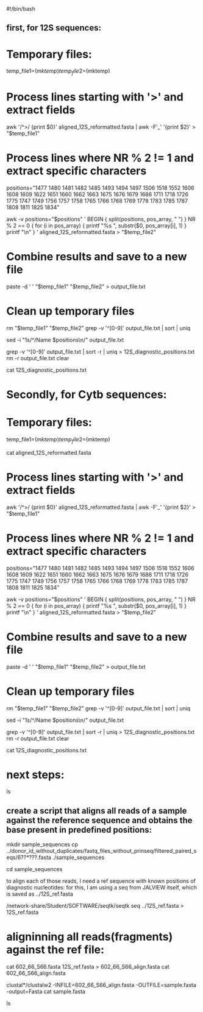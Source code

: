 #!/bin/bash

## first, for 12S sequences:

# Temporary files:
temp_file1=$(mktemp)
temp_file2=$(mktemp)




# Process lines starting with '>' and extract fields
awk '/^>/ {print $0}' aligned_12S_reformatted.fasta | awk -F'_' '{print $2}' > "$temp_file1"

# Process lines where NR % 2 != 1 and extract specific characters
positions="1477 1480 1481 1482 1485 1493 1494 1497 1506 1518 1552 1606 1608 1609 1622 1651 1660 1662 1663 1675 1676 1679 1686 1711 1718 1726 1775 1747 1749 1756 1757 1758 1765 1766 1768 1769 1778 1783 1785 1787 1808 1811 1825 1834"

awk -v positions="$positions" '
BEGIN {
    split(positions, pos_array, " ")
}
NR % 2 == 0 {
    for (i in pos_array) {
        printf "%s ", substr($0, pos_array[i], 1)
    }
    printf "\n"
}
' aligned_12S_reformatted.fasta > "$temp_file2"

# Combine results and save to a new file
paste -d ' ' "$temp_file1" "$temp_file2" > output_file.txt

# Clean up temporary files
rm "$temp_file1" "$temp_file2"
grep -v '^[0-9]' output_file.txt | sort | uniq 

sed -i "1s/^/Name $positions\n/" output_file.txt

grep -v '^[0-9]' output_file.txt | sort -r | uniq > 12S_diagnostic_positions.txt
rm -r output_file.txt
clear

cat 12S_diagnostic_positions.txt


# Secondly, for Cytb sequences:

# Temporary files:
temp_file1=$(mktemp)
temp_file2=$(mktemp)

cat aligned_12S_reformatted.fasta

# Process lines starting with '>' and extract fields
awk '/^>/ {print $0}' aligned_12S_reformatted.fasta | awk -F'_' '{print $2}' > "$temp_file1"

# Process lines where NR % 2 != 1 and extract specific characters
positions="1477 1480 1481 1482 1485 1493 1494 1497 1506 1518 1552 1606 1608 1609 1622 1651 1660 1662 1663 1675 1676 1679 1686 1711 1718 1726 1775 1747 1749 1756 1757 1758 1765 1766 1768 1769 1778 1783 1785 1787 1808 1811 1825 1834"

awk -v positions="$positions" '
BEGIN {
    split(positions, pos_array, " ")
}
NR % 2 == 0 {
    for (i in pos_array) {
        printf "%s ", substr($0, pos_array[i], 1)
    }
    printf "\n"
}
' aligned_12S_reformatted.fasta > "$temp_file2"

# Combine results and save to a new file
paste -d ' ' "$temp_file1" "$temp_file2" > output_file.txt

# Clean up temporary files
rm "$temp_file1" "$temp_file2"
grep -v '^[0-9]' output_file.txt | sort | uniq 

sed -i "1s/^/Name $positions\n/" output_file.txt

grep -v '^[0-9]' output_file.txt | sort -r | uniq > 12S_diagnostic_positions.txt
rm -r output_file.txt
clear

cat 12S_diagnostic_positions.txt







# next steps:
ls
## create a script that aligns all reads of a sample against the reference sequence and obtains the base present in predefined positions:

mkdir sample_sequences
cp ../donor_id_without_duplicates/fastq_files_without_prinseq/filtered_paired_seqs/6??_*_???.fasta ./sample_sequences

cd sample_sequences

to align each of those reads, I need a ref sequence with known positions of diagnostic nucleotides:
for this, I am using a seq from JALVIEW itself, which is saved as ../12S_ref.fasta

/network-share/Student/SOFTWARE/seqtk/seqtk seq ../12S_ref.fasta > 12S_ref.fasta

# aligninning all reads(fragments) against the ref file:
cat 602_66_S66.fasta 12S_ref.fasta > 602_66_S66_align.fasta
cat 602_66_S66_align.fasta

clustal*/clustalw2 -INFILE=602_66_S66_align.fasta -OUTFILE=sample.fasta -output=Fasta
cat sample.fasta

ls